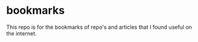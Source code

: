 # bookmarks
This repo is for the bookmarks of repo's and articles that I found useful on the internet.
